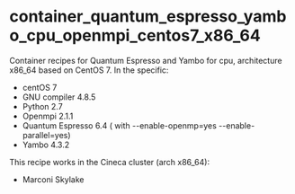 # container_quantum_espresso_yambo_cpu_openmpi_centos7_x86_64
Container recipes for Quantum Espresso and Yambo for cpu, architecture x86_64 based on CentOS 7. In the specific:  
- centOS 7  
- GNU compiler 4.8.5 
- Python 2.7 
- Openmpi 2.1.1  
- Quantum Espresso 6.4 ( with --enable-openmp=yes --enable-parallel=yes) 
- Yambo 4.3.2  

This recipe works in the Cineca cluster (arch x86_64):  
- Marconi Skylake

